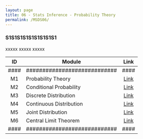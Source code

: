 ```yaml
---
layout: page
title: 06 - Stats Inference - Probability Theory
permalink: /MSDS06/
---
```


<h3>S1S1S1S1S1S1S1S1S1</h3>

xxxxx xxxxx xxxxx

| ID | Module                     |Link|
|:--:|----------------------------|:--:|
|####|############################|####|
| M1 | Probability Theory         |[Link](/02-MSDS-Courses/MSDS04/M1/)|
| M2 | Conditional Probability    |[Link](/02-MSDS-Courses/MSDS04/M2/)|
| M3 | Discrete Distribution      |[Link](/02-MSDS-Courses/MSDS04/M3/)|
| M4 | Continuous Distribution    |[Link](/02-MSDS-Courses/MSDS04/M4/)|
| M5 | Joint Distribution         |[Link](/02-MSDS-Courses/MSDS04/M5/)|
| M6 | Central Limit Theorem      |[Link](/02-MSDS-Courses/MSDS04/M6/)|
|####|############################|####|


